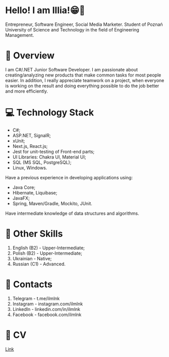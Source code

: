 # Hello! I am Illia!😁🤙

Entrepreneur, Software Engineer, Social Media Marketer.
Student of Poznań University of Science and Technology in the field of Engineering Management.

# 🔎 Overview

I am C#/.NET Junior Software Developer. I am passionate about creating/analyzing new products that make common tasks for most people easier. In addition, I really appreciate teamwork on a project, when everyone is working on the result and doing everything possible to do the job better and more efficiently. 

# 💻 Technology Stack

- C#;
- ASP.NET, SignalR;
- xUnit;
- Next.js, React.js;
- Jest for unit-testing of Front-end parts;
- UI Libraries: Chakra UI, Material UI;
- SQL (MS SQL, PostgreSQL);
- Linux, Windows.

Have a previous experience in developing applications using:
- Java Core;
- Hibernate, Liquibase;
- JavaFX;
- Spring, Maven/Gradle, Mockito, JUnit.

Have intermediate knowledge of data structures and algorithms.

# 📑 Other Skills

1. English (B2) - Upper-Intermediate;
2. Polish (B2) - Upper-Intermediate;
3. Ukrainian - Native;
4. Russian (C1) - Advanced.

# 📱 Contacts
1. Telegram - t.me/ilmlnk
2. Instagram - instagram.com/ilmlnk
3. LinkedIn - linkedin.com/in/ilmlnk
4. Facebook - facebook.com/ilmlnk

# 📄 CV
[Link](https://drive.google.com/file/d/1E3UwlKW4VYYTbpf4Ilh5KYDQj-69vhTi/view?usp=sharing)
<!---
ilmlnk/ilmlnk is a ✨ special ✨ repository because its `README.md` (this file) appears on your GitHub profile.
You can click the Preview link to take a look at your changes.
--->

